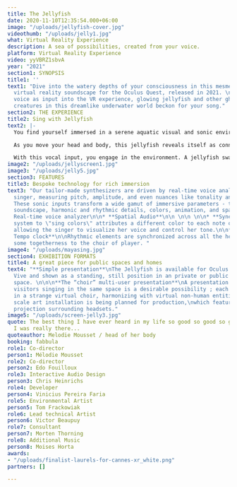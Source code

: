 ```yaml
---
title: The Jellyfish
date: 2020-11-10T12:35:54.000+06:00
image: "/uploads/jellyfish-cover.jpg"
videothumb: "/uploads/jelly1.jpg"
what: Virtual Reality Experience
description: A sea of possibilities, created from your voice.
platform: Virtual Reality Experience
video: yyVBRZ1sbvA
year: "2021"
section1: SYNOPSIS
title1: ''
text1: "Dive into the watery depths of your consciousness in this mesmerizing, interactive
  virtual reality soundscape for the Oculus Quest, released in 2021. \n\nUsing your
  voice as input into the VR experience, glowing jellyfish and other ghostly marine
  creatures in this dreamlike underwater world beckon for your song."
section2: THE EXPERIENCE
title2: Sing with Jellyfish
text2: |-
  You find yourself immersed in a serene aquatic visual and sonic environment. In the distance, you notice fanciful marine life swimming around you. You gaze at one, and it approaches you.

  As you move your head and body, this jellyfish reveals itself as connected to you, mirroring your every movement. Speak to it and you hear your own voice transformed.

  With this vocal input, you engage in the environment. A jellyfish swarm echoes and loosely harmonizes your melody, so that you join in their chorus, triggering baby jellyfish spawning and other surprising chains of interactions. Lend your song to a different jellyfish, and discover a new character of transformation. Stay silent, and the jellyfish departs.
image2: "/uploads/jellyscreen1.jpg"
image3: "/uploads/jelly5.jpg"
section3: FEATURES
title3: Bespoke technology for rich immersion
text3: "Our tailor-made synthesizers are driven by real-time voice analysis of the
  singer, measuring pitch, amplitude, and even nuances like tonality and phrasing.
  These sonic inputs transform a wide gamut of immersive parameters - the surrounding
  soundscape, harmonic and rhythmic details, colors, animation, and spatial qualities.\n\n#
  Real-time voice analyzer\n\n* **Spatial Audio**\n\n \n\n \n\n* **Synestesis**\n\nOur
  system to \"sing colors\" attributes a different color to each note on the scale,
  allowing the singer to visualize her voice and control her tone.\n\n* **Synchronized
  Tempo clock**\n\nRhythmic elements are synchronized across all the headsets encouraging
  some togetherness to the choir of player. "
image4: "/uploads/mayasing.jpg"
section4: EXHIBITION FORMATS
title4: A great piece for public spaces and homes
text4: "**Simple presentation**\nThe Jellyfish is available for Oculus Quest and HTC
  Vive and shown as a standing, still position in an private or public exhibition
  space. \n\n\n**The “choir” multi-user presentation**\nA presentation with several
  visitors singing in the same space is a desirable possibility ; each one singing
  in a strange virtual choir, harmonizing with virtual non-human entities. \n\nA large
  scale art installation is being planned for production,\nwhich feature a large scale
  projection surrounding headsets."
image5: "/uploads/screen-jelly3.jpg"
quote: The best thing I have ever heard in my life so good so good so goood I thought
  I was really there...
quoteauthor: Melodie Mousset / head of her body
booking: fabbula
role1: Co-director
person1: Mélodie Mousset
role2: Co-director
person2: Edo Fouilloux
role3: Interactive Audio Design
person3: Chris Heinrichs
role4: Developer
person4: Vinicius Pereira Faria
role5: Environmental Artist
person5: Tom Frackowiak
role6: Lead technical Artist
person6: Victor Beaupuy
role7: Consultant
person7: Morten Thorning
role8: Additional Music
person8: Moises Horta
awards:
- "/uploads/finalist-laurels-for-cannes-xr_white.png"
partners: []

---
```

